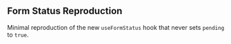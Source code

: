## Form Status Reproduction

Minimal reproduction of the new `useFormStatus` hook that never sets `pending` to `true`.